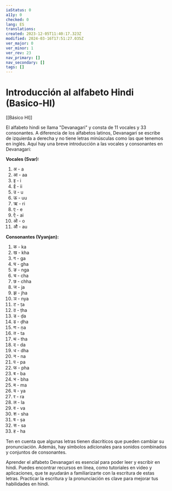 ```yaml
---
iaStatus: 0
a11y: 0
checked: 0
lang: ES
translations: 
created: 2023-12-05T11:40:17.323Z
modified: 2024-03-16T17:51:27.035Z
ver_major: 0
ver_minor: 1
ver_rev: 23
nav_primary: []
nav_secondary: []
tags: []
---
```

# Introducción al alfabeto Hindi (Basico-HI)

[[Básico HI]]

El alfabeto hindi se llama "Devanagari" y consta de 11 vocales y 33 consonantes. A diferencia de los alfabetos latinos, Devanagari se escribe de izquierda a derecha y no tiene letras minúsculas como las que tenemos en inglés. Aquí hay una breve introducción a las vocales y consonantes en Devanagari:

**Vocales (Svar):**

1. अ - a
2. आ - aa
3. इ - i
4. ई - ii
5. उ - u
6. ऊ - uu
7. ऋ - ri
8. ए - e
9. ऐ - ai
10. ओ - o
11. औ - au

**Consonantes (Vyanjan):**

1. क - ka
2. ख - kha
3. ग - ga
4. घ - gha
5. ङ - nga
6. च - cha
7. छ - chha
8. ज - ja
9. झ - jha
10. ञ - nya
11. ट - ṭa
12. ठ - ṭha
13. ड - ḍa
14. ढ - ḍha
15. ण - ṇa
16. त - ta
17. थ - tha
18. द - da
19. ध - dha
20. न - na
21. प - pa
22. फ - pha
23. ब - ba
24. भ - bha
25. म - ma
26. य - ya
27. र - ra
28. ल - la
29. व - va
30. श - sha
31. ष - ṣa
32. स - sa
33. ह - ha
    

Ten en cuenta que algunas letras tienen diacríticos que pueden cambiar su pronunciación. Además, hay símbolos adicionales para sonidos combinados y conjuntos de consonantes.

Aprender el alfabeto Devanagari es esencial para poder leer y escribir en hindi. Puedes encontrar recursos en línea, como tutoriales en video y aplicaciones, que te ayudarán a familiarizarte con la escritura de estas letras. Practicar la escritura y la pronunciación es clave para mejorar tus habilidades en hindi.